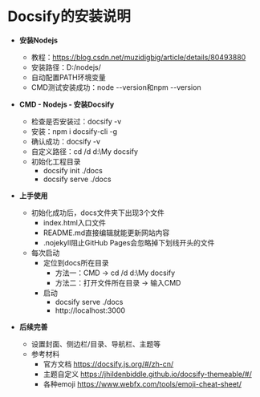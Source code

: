 # Docsify的安装说明

- **安装Nodejs**
    - 教程：https://blog.csdn.net/muzidigbig/article/details/80493880
    - 安装路径：D:/nodejs/
    - 自动配置PATH环境变量
    - CMD测试安装成功：node --version和npm --version

- **CMD - Nodejs - 安装Docsify**
    - 检查是否安装过：docsify -v
    - 安装：npm i docsify-cli -g
    - 确认成功：docsify -v
    - 自定义路径：cd /d d:\My docsify
    - 初始化工程目录
        - docsify init ./docs
        - docsify serve ./docs

- **上手使用**
    - 初始化成功后，docs文件夹下出现3个文件
        - index.html入口文件
        - README.md直接编辑就能更新网站内容
        - .nojekyll阻止GitHub Pages会忽略掉下划线开头的文件
    - 每次启动
        - 定位到docs所在目录
            - 方法一：CMD -> cd /d d:\My docsify
            - 方法二：打开文件所在目录 -> 输入CMD
        - 启动
            - docsify serve ./docs
            - http://localhost:3000

- **后续完善**
    - 设置封面、侧边栏/目录、导航栏、主题等
    - 参考材料
        - 官方文档 https://docsify.js.org/#/zh-cn/
        - 主题自定义 https://jhildenbiddle.github.io/docsify-themeable/#/
        - 各种emoji https://www.webfx.com/tools/emoji-cheat-sheet/
